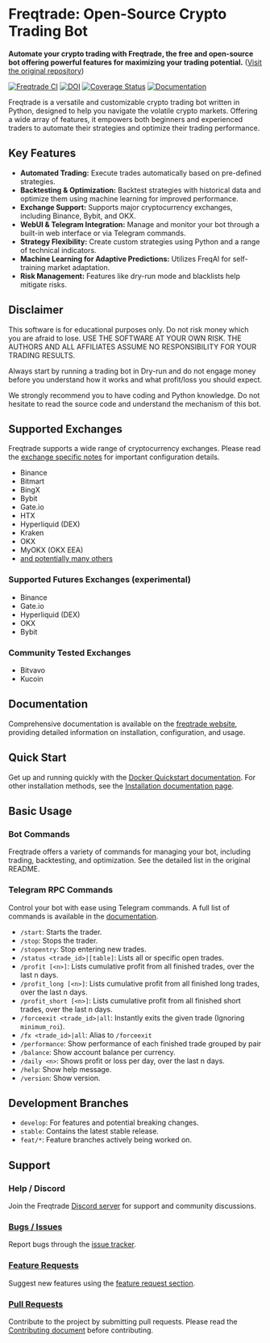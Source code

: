 # Freqtrade: Open-Source Crypto Trading Bot

**Automate your crypto trading with Freqtrade, the free and open-source bot offering powerful features for maximizing your trading potential.** ([Visit the original repository](https://github.com/freqtrade/freqtrade))

[![Freqtrade CI](https://github.com/freqtrade/freqtrade/actions/workflows/ci.yml/badge.svg?branch=develop)](https://github.com/freqtrade/freqtrade/actions/)
[![DOI](https://joss.theoj.org/papers/10.21105/joss.04864/status.svg)](https://doi.org/10.21105/joss.04864)
[![Coverage Status](https://coveralls.io/repos/github/freqtrade/freqtrade/badge.svg?branch=develop&service=github)](https://coveralls.io/github/freqtrade/freqtrade?branch=develop)
[![Documentation](https://readthedocs.org/projects/freqtrade/badge/)](https://www.freqtrade.io)

Freqtrade is a versatile and customizable crypto trading bot written in Python, designed to help you navigate the volatile crypto markets. Offering a wide array of features, it empowers both beginners and experienced traders to automate their strategies and optimize their trading performance.

## Key Features

*   **Automated Trading:** Execute trades automatically based on pre-defined strategies.
*   **Backtesting & Optimization:** Backtest strategies with historical data and optimize them using machine learning for improved performance.
*   **Exchange Support:** Supports major cryptocurrency exchanges, including Binance, Bybit, and OKX.
*   **WebUI & Telegram Integration:** Manage and monitor your bot through a built-in web interface or via Telegram commands.
*   **Strategy Flexibility:** Create custom strategies using Python and a range of technical indicators.
*   **Machine Learning for Adaptive Predictions:** Utilizes FreqAI for self-training market adaptation.
*   **Risk Management:** Features like dry-run mode and blacklists help mitigate risks.

## Disclaimer

This software is for educational purposes only. Do not risk money which you are afraid to lose. USE THE SOFTWARE AT YOUR OWN RISK. THE AUTHORS AND ALL AFFILIATES ASSUME NO RESPONSIBILITY FOR YOUR TRADING RESULTS.

Always start by running a trading bot in Dry-run and do not engage money
before you understand how it works and what profit/loss you should
expect.

We strongly recommend you to have coding and Python knowledge. Do not
hesitate to read the source code and understand the mechanism of this bot.

## Supported Exchanges

Freqtrade supports a wide range of cryptocurrency exchanges. Please read the [exchange specific notes](docs/exchanges.md) for important configuration details.

*   Binance
*   Bitmart
*   BingX
*   Bybit
*   Gate.io
*   HTX
*   Hyperliquid (DEX)
*   Kraken
*   OKX
*   MyOKX (OKX EEA)
*   [and potentially many others](https://github.com/ccxt/ccxt/)

### Supported Futures Exchanges (experimental)

*   Binance
*   Gate.io
*   Hyperliquid (DEX)
*   OKX
*   Bybit

### Community Tested Exchanges

*   Bitvavo
*   Kucoin

## Documentation

Comprehensive documentation is available on the [freqtrade website](https://www.freqtrade.io), providing detailed information on installation, configuration, and usage.

## Quick Start

Get up and running quickly with the [Docker Quickstart documentation](https://www.freqtrade.io/en/stable/docker_quickstart/). For other installation methods, see the [Installation documentation page](https://www.freqtrade.io/en/stable/installation/).

## Basic Usage

### Bot Commands

Freqtrade offers a variety of commands for managing your bot, including trading, backtesting, and optimization. See the detailed list in the original README.

### Telegram RPC Commands

Control your bot with ease using Telegram commands. A full list of commands is available in the [documentation](https://www.freqtrade.io/en/latest/telegram-usage/).

*   `/start`: Starts the trader.
*   `/stop`: Stops the trader.
*   `/stopentry`: Stop entering new trades.
*   `/status <trade_id>|[table]`: Lists all or specific open trades.
*   `/profit [<n>]`: Lists cumulative profit from all finished trades, over the last n days.
*   `/profit_long [<n>]`: Lists cumulative profit from all finished long trades, over the last n days.
*   `/profit_short [<n>]`: Lists cumulative profit from all finished short trades, over the last n days.
*   `/forceexit <trade_id>|all`: Instantly exits the given trade (Ignoring `minimum_roi`).
*   `/fx <trade_id>|all`: Alias to `/forceexit`
*   `/performance`: Show performance of each finished trade grouped by pair
*   `/balance`: Show account balance per currency.
*   `/daily <n>`: Shows profit or loss per day, over the last n days.
*   `/help`: Show help message.
*   `/version`: Show version.

## Development Branches

*   `develop`: For features and potential breaking changes.
*   `stable`: Contains the latest stable release.
*   `feat/*`: Feature branches actively being worked on.

## Support

### Help / Discord

Join the Freqtrade [Discord server](https://discord.gg/p7nuUNVfP7) for support and community discussions.

### [Bugs / Issues](https://github.com/freqtrade/freqtrade/issues?q=is%3Aissue)

Report bugs through the [issue tracker](https://github.com/freqtrade/freqtrade/issues?q=is%3Aissue).

### [Feature Requests](https://github.com/freqtrade/freqtrade/labels/enhancement)

Suggest new features using the [feature request section](https://github.com/freqtrade/freqtrade/labels/enhancement).

### [Pull Requests](https://github.com/freqtrade/freqtrade/pulls)

Contribute to the project by submitting pull requests. Please read the [Contributing document](https://github.com/freqtrade/freqtrade/blob/develop/CONTRIBUTING.md) before contributing.